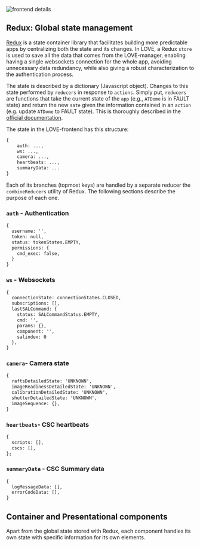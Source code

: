 ![frontend details](/details.svg 'Logo Title Text 1')

## Redux: Global state management
[Redux](https://redux.js.org/) is a state container library that facilitates building more predictable apps by centralizing both the state and its changes. In LOVE, a Redux `store` is used to save all the data that comes from the LOVE-manager, enabling having a single websockets connection for the whole app, avoiding unnecessary data redundancy, while also giving a robust characterization to the authentication process. 

The state is described by a dictionary (Javascript object). Changes to this state performed by `reducers` in response to `actions`. Simply put, `reducers` are functions that take the current state of the `app` (e.g., `ATDome` is in FAULT state) and return the new `sate` given the information contained in an `action` (e.g. update `ATDome` to FAULT state). This is thoroughly described in the [official documentation](https://redux.js.org/introduction/getting-started).


The state in the LOVE-frontend has this structure:


```md
{
    auth: ...,
    ws: ...,
    camera: ...,
    heartbeats: ...,
    summaryData: ...
}
```

Each of its branches (topmost keys) are handled by a separate reducer the `combineReducers` utility of Redux. The following sections describe the purpose of each one.

### `auth` - Authentication

```md
{
  username: '',
  token: null,
  status: tokenStates.EMPTY,
  permissions: {
    cmd_exec: false,
  }
}
```

### `ws` - Websockets
```md
{
  connectionState: connectionStates.CLOSED,
  subscriptions: [],
  lastSALCommand: {
    status: SALCommandStatus.EMPTY,
    cmd: '',
    params: {},
    component: '',
    salindex: 0
  },
}
```

### `camera`- Camera state
```md
{
  raftsDetailedState: 'UNKNOWN',
  imageReadinessDetailedState: 'UNKNOWN',
  calibrationDetailedState: 'UNKNOWN',
  shutterDetailedState: 'UNKNOWN',
  imageSequence: {},
}
```

### `heartbeats`- CSC heartbeats
```md
{
  scripts: [],
  cscs: [],
};
```

### `summaryData` - CSC Summary data
```md
{
  logMessageData: [],
  errorCodeData: [],
}
```
## Container and Presentational components

Apart from the global state stored with Redux, each component handles its own state with specific information for its own elements.
